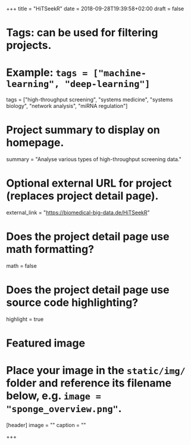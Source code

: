 +++
title = "HiTSeekR"
date = 2018-09-28T19:39:58+02:00
draft = false

# Tags: can be used for filtering projects.
# Example: `tags = ["machine-learning", "deep-learning"]`
tags = ["high-throughput screening", "systems medicine", "systems biology", "network analysis", "miRNA regulation"]

# Project summary to display on homepage.
summary = "Analyse various types of high-throughput screening data."

# Optional external URL for project (replaces project detail page).
external_link = "https://biomedical-big-data.de/HiTSeekR"

# Does the project detail page use math formatting?
math = false

# Does the project detail page use source code highlighting?
highlight = true

# Featured image
# Place your image in the `static/img/` folder and reference its filename below, e.g. `image = "sponge_overview.png"`.
[header]
image = ""
caption = ""

+++
